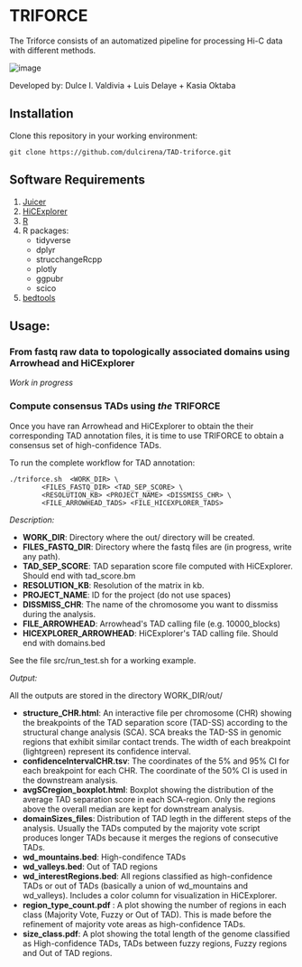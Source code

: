# TRIFORCE
The Triforce consists of an automatized pipeline for processing Hi-C data with different methods. 

![image](https://user-images.githubusercontent.com/112836459/188355356-43d1fcc4-7199-4245-91e3-20517e4a4985.png)

Developed by: Dulce I. Valdivia + Luis Delaye + Kasia Oktaba

## Installation

Clone this repository in your working environment:

```
git clone https://github.com/dulcirena/TAD-triforce.git
```

## Software Requirements
1. [Juicer](https://github.com/aidenlab/juicer)
2. [HiCExplorer](https://hicexplorer.readthedocs.io/en/latest/)
3. [R](https://cran.r-project.org/)
4. R packages:
	- tidyverse
	- dplyr
	- strucchangeRcpp
	- plotly		
	- ggpubr
	- scico
5. [bedtools](https://bedtools.readthedocs.io/en/latest/content/installation.html)
		
## Usage:
### From fastq raw data to topologically associated domains using Arrowhead and HiCExplorer
*Work in progress* 

### Compute consensus TADs using _the_ TRIFORCE
Once you have ran Arrowhead and HiCExplorer to obtain the their corresponding TAD annotation files, it is time to use TRIFORCE to obtain a consensus set of high-confidence TADs. 

To run the complete workflow for TAD annotation:

```
./triforce.sh  <WORK_DIR> \
		<FILES_FASTQ_DIR> <TAD_SEP_SCORE> \
		<RESOLUTION_KB> <PROJECT_NAME> <DISSMISS_CHR> \
		<FILE_ARROWHEAD_TADS> <FILE_HICEXPLORER_TADS>    
```

*Description:*

- **WORK_DIR**: Directory where the out/ directory will be created.
- **FILES_FASTQ_DIR**: Directory where the fastq files are (in progress, write any path).
- **TAD_SEP_SCORE**: TAD separation score file computed with HiCExplorer. Should end with tad_score.bm
- **RESOLUTION_KB**: Resolution of the matrix in kb.
- **PROJECT_NAME**: ID for the project (do not use spaces)
- **DISSMISS_CHR**: The name of the chromosome you want to dissmiss during the analysis.
- **FILE_ARROWHEAD**: Arrowhead's TAD calling file (e.g. 10000_blocks)
- **HICEXPLORER_ARROWHEAD**: HiCExplorer's TAD calling file. Should end with domains.bed

See the file src/run_test.sh for a working example.

*Output:*

All the outputs are stored in the directory WORK_DIR/out/

- **structure_CHR.html**: An interactive file per chromosome (CHR) showing the breakpoints of the TAD separation score (TAD-SS) according to the structural change analysis (SCA). SCA breaks the TAD-SS in genomic regions that exhibit similar contact trends. The width of each breakpoint (lightgreen) represent its confidence interval. 
- **confidenceIntervalCHR.tsv**: The coordinates of the 5% and 95% CI for each breakpoint for each CHR. The coordinate of the 50% CI is used in the downstream analysis.
- **avgSCregion_boxplot.html**: Boxplot showing the distribution of the average TAD separation score in each SCA-region. Only the regions above the overall median are kept for downstream analysis.
- **domainSizes_files**: Distribution of TAD legth in the different steps of the analysis. Usually the TADs computed by the majority vote script produces longer TADs because it merges the regions of consecutive TADs.
- **wd_mountains.bed**: High-condifence TADs
- **wd_valleys.bed**: Out of TAD regions
- **wd_interestRegions.bed**: All regions classified as high-confidence TADs or out of TADs (basically a union of wd_mountains and wd_valleys). Includes a color column for visualization in HiCExplorer.
- **region_type_count.pdf** : A plot showing the number of regions in each class (Majority Vote, Fuzzy or Out of TAD). This is made before the refinement of majority vote areas as high-confidence TADs. 
- **size_class.pdf**: A plot showing the total length of the genome classified as High-confidence TADs, TADs between fuzzy regions, Fuzzy regions and Out of TAD regions. 



